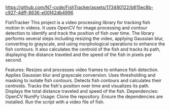 
https://github.com/N7-code/FishTracker/assets/173480122/b815ec8b-c927-4dff-8636-e00f42db4996

FishTracker
This project is a video processing library for tracking fish motion in videos. It uses OpenCV for image processing and contour detection to identify and track the position of fish over time. The library performs several steps including resizing the video, applying Gaussian blur, converting to grayscale, and using morphological operations to enhance the fish contours. It also calculates the centroid of the fish and tracks its path, displaying the distance traveled and the speed of the fish in pixels per second.

Features:
Resizes and processes video frames to enhance fish detection.
Applies Gaussian blur and grayscale conversion.
Uses thresholding and masking to isolate fish contours.
Detects fish contours and calculates their centroids.
Tracks the fish's position over time and visualizes its path.
Displays the total distance traveled and speed of the fish.
Dependencies:
OpenCV
NumPy
Usage:
Clone the repository.
Ensure the dependencies are installed.
Run the script with a video file of fish.
